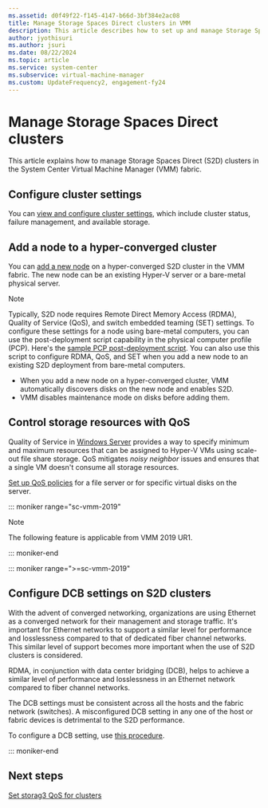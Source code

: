 ```yaml
---
ms.assetid: d0f49f22-f145-4147-b66d-3bf384e2ac08
title: Manage Storage Spaces Direct clusters in VMM
description: This article describes how to set up and manage Storage Spaces Direct in the VMM fabric.
author: jyothisuri
ms.author: jsuri
ms.date: 08/22/2024
ms.topic: article
ms.service: system-center
ms.subservice: virtual-machine-manager
ms.custom: UpdateFrequency2, engagement-fy24
---
```


# Manage Storage Spaces Direct clusters



This article explains how to manage Storage Spaces Direct (S2D) clusters in the System Center Virtual Machine Manager (VMM) fabric.

## Configure cluster settings

You can [view and configure cluster settings](hyper-v-cluster.md#configure-cluster-properties), which include cluster status, failure management, and available storage.

## Add a node to a hyper-converged cluster

You can [add a new node](hyper-v-cluster.md#add-a-node-to-the-cluster) on a hyper-converged S2D cluster in the VMM fabric. The new node can be an existing Hyper-V server or a bare-metal physical server.

> [!NOTE]
> Typically, S2D node requires Remote Direct Memory Access (RDMA), Quality of Service (QoS), and switch embedded teaming (SET) settings. To configure these settings for a node using bare-metal computers, you can use the post-deployment script capability in the physical computer profile (PCP). Here's the [sample PCP post-deployment script](hyper-v-bare-metal.md#sample-script).
> You can also use this script to configure RDMA, QoS, and SET when you add a new node to an existing S2D deployment from bare-metal computers.

-    When you add a new node on a hyper-converged cluster, VMM automatically discovers disks on the new node and enables S2D.
-    VMM disables maintenance mode on disks before adding them.

## Control storage resources with QoS

Quality of Service in [Windows Server](/windows-server/storage/storage-qos/storage-qos-overview) provides a way to specify minimum and maximum resources that can be assigned to Hyper-V VMs using scale-out file share storage. QoS mitigates *noisy neighbor* issues and ensures that a single VM doesn't consume all storage resources.

[Set up QoS policies](sofs-settings.md#set-a-storage-qos-for-a-sofs) for a file server or for specific virtual disks on the server.


::: moniker range="sc-vmm-2019"

>[!NOTE]
>The following feature is applicable from VMM 2019 UR1.

::: moniker-end

::: moniker range=">=sc-vmm-2019"

## Configure DCB settings on S2D clusters

With the advent of converged networking, organizations are using Ethernet as a converged network for their management and storage traffic. It's important for Ethernet networks to support a similar level for performance and losslessness compared to that of dedicated fiber channel networks. This similar level of support becomes more important when the use of S2D clusters is considered.

RDMA, in conjunction with data center bridging (DCB), helps to achieve a similar level of performance and losslessness in an Ethernet network compared to fiber channel networks.

The DCB settings must be consistent across all the hosts and the fabric network (switches). A misconfigured DCB setting in any one of the host or fabric devices is detrimental to the S2D performance.

To configure a DCB setting, use [this procedure](s2d-hyper-converged.md#step-3-configure-dcb-settings-on-the-s2d-cluster).

::: moniker-end

## Next steps

[Set storag3 QoS for clusters](./qos-storage-clusters.md)
